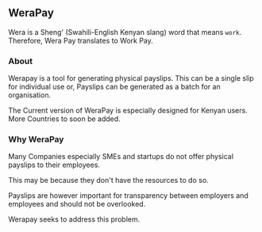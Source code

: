 ## WeraPay

Wera is a Sheng' (Swahili-English Kenyan slang) word that means `work`. Therefore, Wera Pay translates to Work Pay.

### About

Werapay is a tool for generating physical payslips. This can be a single slip for individual use or, Payslips can be generated as a batch for an organisation.

The Current version of WeraPay is especially designed for Kenyan users. More Countries to soon be added.  

### Why WeraPay

Many Companies especially SMEs and startups do not offer physical payslips to their employees.

This may be because they don't have the resources to do so.

Payslips are however important for transparency between employers and employees and should not be overlooked.

Werapay seeks to address this problem. 










